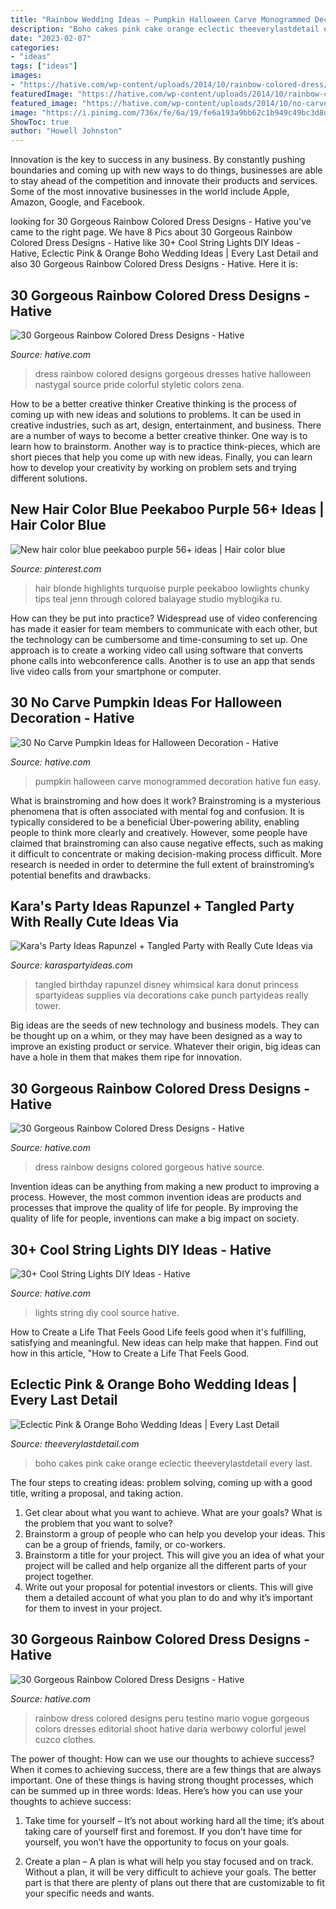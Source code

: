 ```yaml
---
title: "Rainbow Wedding Ideas ~ Pumpkin Halloween Carve Monogrammed Decoration Hative Fun Easy"
description: "Boho cakes pink cake orange eclectic theeverylastdetail every last"
date: "2023-02-07"
categories:
- "ideas"
tags: ["ideas"]
images:
- "https://hative.com/wp-content/uploads/2014/10/rainbow-colored-dress/17-rainbow-colored-dress-designs.jpg"
featuredImage: "https://hative.com/wp-content/uploads/2014/10/rainbow-colored-dress/22-rainbow-colored-dress-designs.jpg"
featured_image: "https://hative.com/wp-content/uploads/2014/10/no-carve-pumpkin-ideas/3-monogrammed-pumpkin.jpg"
image: "https://i.pinimg.com/736x/fe/6a/19/fe6a193a9bb62c1b949c49bc3d8d205e.jpg"
ShowToc: true
author: "Howell Johnston"
---
```



Innovation is the key to success in any business. By constantly pushing boundaries and coming up with new ways to do things, businesses are able to stay ahead of the competition and innovate their products and services. Some of the most innovative businesses in the world include Apple, Amazon, Google, and Facebook.

	

		
looking for 30 Gorgeous Rainbow Colored Dress Designs - Hative you've came to the right page. We have 8 Pics about 30 Gorgeous Rainbow Colored Dress Designs - Hative like 30+ Cool String Lights DIY Ideas - Hative, Eclectic Pink &amp; Orange Boho Wedding Ideas | Every Last Detail and also 30 Gorgeous Rainbow Colored Dress Designs - Hative. Here it is:
		
    
## 30 Gorgeous Rainbow Colored Dress Designs - Hative

<img loading=lazy src="https://hative.com/wp-content/uploads/2014/10/rainbow-colored-dress/22-rainbow-colored-dress-designs.jpg" onerror="this.onerror=null;this.src='https://tse2.mm.bing.net/th?id=OIP.jfVS_18cn2srhLy_Ulgv2QHaLH&amp;pid=15.1';" alt="30 Gorgeous Rainbow Colored Dress Designs - Hative">

_Source: hative.com_

>dress rainbow colored designs gorgeous dresses hative halloween nastygal source pride colorful styletic colors zena. 

	

How to be a better creative thinker
Creative thinking is the process of coming up with new ideas and solutions to problems. It can be used in creative industries, such as art, design, entertainment, and business. There are a number of ways to become a better creative thinker. One way is to learn how to brainstorm. Another way is to practice think-pieces, which are short pieces that help you come up with new ideas. Finally, you can learn how to develop your creativity by working on problem sets and trying different solutions.

    
## New Hair Color Blue Peekaboo Purple 56+ Ideas | Hair Color Blue

<img loading=lazy src="https://i.pinimg.com/736x/fe/6a/19/fe6a193a9bb62c1b949c49bc3d8d205e.jpg" onerror="this.onerror=null;this.src='https://tse3.mm.bing.net/th?id=OIP.PmzkCxdvHbLILwhdSp9-8gAAAA&amp;pid=15.1';" alt="New hair color blue peekaboo purple 56+ ideas | Hair color blue">

_Source: pinterest.com_

>hair blonde highlights turquoise purple peekaboo lowlights chunky tips teal jenn through colored balayage studio myblogika ru. 

	

How can they be put into practice?
Widespread use of video conferencing has made it easier for team members to communicate with each other, but the technology can be cumbersome and time-consuming to set up. One approach is to create a working video call using software that converts phone calls into webconference calls. Another is to use an app that sends live video calls from your smartphone or computer.

    
## 30 No Carve Pumpkin Ideas For Halloween Decoration - Hative

<img loading=lazy src="https://hative.com/wp-content/uploads/2014/10/no-carve-pumpkin-ideas/3-monogrammed-pumpkin.jpg" onerror="this.onerror=null;this.src='https://tse1.mm.bing.net/th?id=OIP.RLIi6r2IJL7LTAVcIEY5kwHaJ4&amp;pid=15.1';" alt="30 No Carve Pumpkin Ideas for Halloween Decoration - Hative">

_Source: hative.com_

>pumpkin halloween carve monogrammed decoration hative fun easy. 

	

What is brainstroming and how does it work?
Brainstroming is a mysterious phenomena that is often associated with mental fog and confusion. It is typically considered to be a beneficial Über-powering ability, enabling people to think more clearly and creatively. However, some people have claimed that brainstroming can also cause negative effects, such as making it difficult to concentrate or making decision-making process difficult. More research is needed in order to determine the full extent of brainstroming’s potential benefits and drawbacks.

    
## Kara&#039;s Party Ideas Rapunzel + Tangled Party With Really Cute Ideas Via

<img loading=lazy src="http://karaspartyideas.com/wp-content/uploads/2013/08/rapunzel-21.jpg" onerror="this.onerror=null;this.src='https://tse4.mm.bing.net/th?id=OIP.fcLGeNTXPmvE-CJv4Rz3OgHaLK&amp;pid=15.1';" alt="Kara&#039;s Party Ideas Rapunzel + Tangled Party with Really Cute Ideas via">

_Source: karaspartyideas.com_

>tangled birthday rapunzel disney whimsical kara donut princess spartyideas supplies via decorations cake punch partyideas really tower. 

	

Big ideas are the seeds of new technology and business models. They can be thought up on a whim, or they may have been designed as a way to improve an existing product or service. Whatever their origin, big ideas can have a hole in them that makes them ripe for innovation.

    
## 30 Gorgeous Rainbow Colored Dress Designs - Hative

<img loading=lazy src="https://hative.com/wp-content/uploads/2014/10/rainbow-colored-dress/2-rainbow-colored-dress-designs.jpg" onerror="this.onerror=null;this.src='https://tse2.mm.bing.net/th?id=OIP.O1xh39cyaoTDtLrbhLdlQwHaLI&amp;pid=15.1';" alt="30 Gorgeous Rainbow Colored Dress Designs - Hative">

_Source: hative.com_

>dress rainbow designs colored gorgeous hative source. 

	

Invention ideas can be anything from making a new product to improving a process. However, the most common invention ideas are products and processes that improve the quality of life for people. By improving the quality of life for people, inventions can make a big impact on society.

    
## 30+ Cool String Lights DIY Ideas - Hative

<img loading=lazy src="https://hative.com/wp-content/uploads/2015/01/string-lights-diy-ideas/7-string-lights-diy-ideas.jpg" onerror="this.onerror=null;this.src='https://tse1.mm.bing.net/th?id=OIP.YEEweGHGFbA0n5-Bs02HpQHaLL&amp;pid=15.1';" alt="30+ Cool String Lights DIY Ideas - Hative">

_Source: hative.com_

>lights string diy cool source hative. 

	

How to Create a Life That Feels Good
Life feels good when it's fulfilling, satisfying and meaningful. New ideas can help make that happen. Find out how in this article, "How to Create a Life That Feels Good.

    
## Eclectic Pink &amp; Orange Boho Wedding Ideas | Every Last Detail

<img loading=lazy src="https://s3-us-east-2.amazonaws.com/eldmedia/wp-content/uploads/2016/01/Eclectic-Pink-Boho-Wedding-Ideas_0018.jpg" onerror="this.onerror=null;this.src='https://tse1.mm.bing.net/th?id=OIP.9JY_No_Y5WQuQKoheQp6iwHaLH&amp;pid=15.1';" alt="Eclectic Pink &amp; Orange Boho Wedding Ideas | Every Last Detail">

_Source: theeverylastdetail.com_

>boho cakes pink cake orange eclectic theeverylastdetail every last. 

	

The four steps to creating ideas: problem solving, coming up with a good title, writing a proposal, and taking action.
1. Get clear about what you want to achieve. What are your goals? What is the problem that you want to solve? 
2. Brainstorm a group of people who can help you develop your ideas. This can be a group of friends, family, or co-workers. 
3. Brainstorm a title for your project. This will give you an idea of what your project will be called and help organize all the different parts of your project together. 
4. Write out your proposal for potential investors or clients. This will give them a detailed account of what you plan to do and why it’s important for them to invest in your project.

    
## 30 Gorgeous Rainbow Colored Dress Designs - Hative

<img loading=lazy src="https://hative.com/wp-content/uploads/2014/10/rainbow-colored-dress/17-rainbow-colored-dress-designs.jpg" onerror="this.onerror=null;this.src='https://tse3.mm.bing.net/th?id=OIP.Af8_8JYSUd_7NjkKXUOL2QHaND&amp;pid=15.1';" alt="30 Gorgeous Rainbow Colored Dress Designs - Hative">

_Source: hative.com_

>rainbow dress colored designs peru testino mario vogue gorgeous colors dresses editorial shoot hative daria werbowy colorful jewel cuzco clothes. 

	

The power of thought: How can we use our thoughts to achieve success?
When it comes to achieving success, there are a few things that are always important. One of these things is having strong thought processes, which can be summed up in three words: Ideas. Here’s how you can use your thoughts to achieve success: 
1. Take time for yourself – It’s not about working hard all the time; it’s about taking care of yourself first and foremost. If you don’t have time for yourself, you won’t have the opportunity to focus on your goals.

2. Create a plan – A plan is what will help you stay focused and on track. Without a plan, it will be very difficult to achieve your goals. The better part is that there are plenty of plans out there that are customizable to fit your specific needs and wants.


